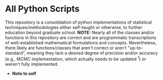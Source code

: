 # All Python Scripts
This repository is a consolidation of python implementations of statistical techniques/methodologies either self-taught or otherwise, to further education beyond graduate school.
**NOTE:** Nearly all of the classes and/or functions in this repository are correct and are programmatic transcriptions of well-established mathematical formulations and concepts. Nevertheless, there likely are functions/classes that aren't correct or aren't "up-to-standard", meaning they lack a desired degree of precision and/or accuracy (e.g., MCMC implementation, which actually needs to be updated $^{1}$) or weren't fully implemented.

* **Note to self**
